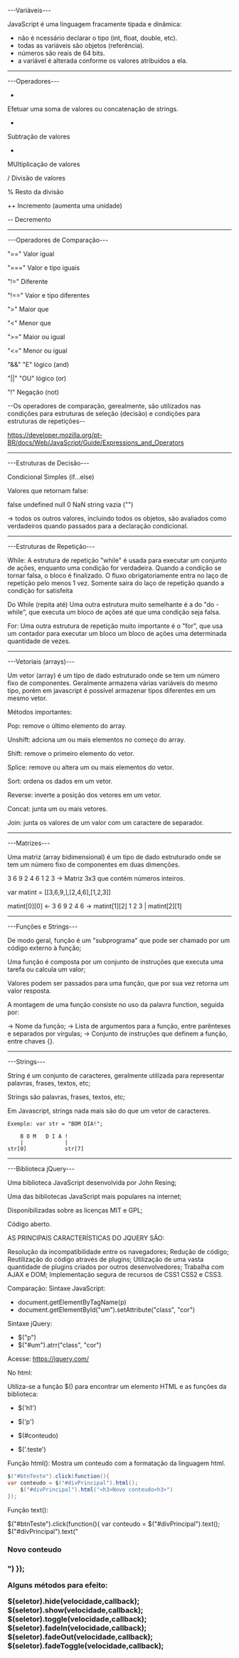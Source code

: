 ---Variáveis---

JavaScript é uma linguagem fracamente tipada e dinâmica:

- não é ncessário declarar o tipo (int, float, double, etc).
- todas as variáveis são objetos (referência).
- números são reais de 64 bits.
- a variável é alterada conforme os valores atribuídos a ela.

---

---Operadores---

+ 
Efetuar uma soma de valores ou concatenação de strings.

-
Subtração de valores

*
MUltiplicação de valores

/
Divisão de valores

%
Resto da divisão

++
Incremento (aumenta uma unidade)

--
Decremento

---

---Operadores de Comparação---

"=="
Valor igual

"==="
Valor e tipo iguais

"!="
Diferente

"!=="
Valor e tipo diferentes

">"
Maior que

"<"
Menor que

">="
Maior ou igual

"<="
Menor ou igual

"&&"
"E" lógico (and)

"||"
"OU" lógico (or)

"!"
Negação (not)

--Os operadores de comparação, gerealmente, são utilizados 
nas condições para estruturas de seleção (decisão) e condições
para estruturas de repetições--

https://developer.mozilla.org/pt-BR/docs/Web/JavaScript/Guide/Expressions_and_Operators

---

---Estruturas de Decisão---

Condicional Simples (if...else)

Valores que retornam false:

false
undefined
null
0
NaN
string vazia ("")

-> todos os outros valores, incluindo todos os objetos, são avaliados como verdadeiros quando passados para a declaração condicional.

---

---Estruturas de Repetição---

While:
A estrutura de repetição "while" é usada para executar um conjunto de ações, enquanto uma condição for verdadeira. Quando a condição se tornar falsa, o bloco é finalizado.
O fluxo obrigatoriamente entra no laço de repetição pelo menos 1 vez.
Somente saira do laço de repetição quando a condição for satisfeita

Do While (repita até)
Uma outra estrutura muito semelhante é a do "do - while", que executa um bloco de ações até que uma condição seja falsa.

For:
Uma outra estrutura de repetição muito importante é o "for", que usa um contador para executar um bloco um bloco de ações uma determinada quantidade de vezes.

---

---Vetoriais (arrays)---

Um vetor (array) é um tipo de dado estruturado onde se tem um número fixo de componentes. Geralmente armazena várias variáveis do mesmo tipo, porém em javascript é possível armazenar tipos diferentes em um mesmo vetor.

Métodos importantes:

Pop: remove o último elemento do array.

Unshift: adciona um ou mais elementos no começo do array.

Shift: remove o primeiro elemento do vetor.

Splice: remove ou altera um ou mais elementos do vetor.

Sort: ordena os dados em um vetor.

Reverse: inverte a posição dos vetores em um vetor.

Concat: junta um ou mais vetores.

Join: junta os valores de um valor com um caractere de separador.

---

---Matrizes---

Uma matriz (array bidimensional) é um tipo de dado estruturado onde se tem um número fixo de componentes em duas dimenções.

3  6  9
2  4  6
1  2  3  -> Matriz 3x3 que contém números inteiros.

var matint = [[3,6,9,],[2,4,6],[1,2,3]]
            
matint[0][0] <-  3  6  9
                 2  4  6 -> matint[1][2]
                 1  2  3
                    |
                matint[2][1]

---

---Funções e Strings---

De modo geral, função é um "subprograma" que pode ser chamado por um código externo à função;

Uma função é composta por um conjunto de instruções que executa uma tarefa ou calcula um valor;

Valores podem ser passados para uma função, que por sua vez retorna um valor resposta.


A montagem de uma função consiste no uso da palavra function, seguida por:

-> Nome da função;
-> Lista de argumentos para a função, entre parênteses e separados por vírgulas;
-> Conjunto de instruções que definem a função, entre chaves {}.

---

---Strings---

String é um conjunto de caracteres, geralmente utilizada para representar palavras, frases, textos, etc;

Strings são palavras, frases, textos, etc;

Em Javascript, strings nada mais são do que um vetor de caracteres. 

    Exemplo: var str = "BOM DIA!";

        B O M   D I A !
        |             |
    str[0]            str[7]

---

---Biblioteca jQuery---

Uma biblioteca JavaScript desenvolvida por John Resing;

Uma das bibliotecas JavaScript mais populares na internet;

Disponibilizadas sobre as licenças MIT e GPL;

Código aberto.

AS PRINCIPAIS CARACTERÍSTICAS DO JQUERY SÂO:

Resolução da incompatibilidade entre os navegadores;
Redução de código;
Reutilização do código através de plugins;
Utilização de uma vasta quantidade de plugins criados por outros desenvolvedores;
Trabalha com AJAX e DOM;
Implementação segura de recursos de CSS1 CSS2 e CSS3.


Comparação:
Sintaxe JavaScript:                                              
- document.getElementByTagName(p)                                  
- document.getElementById("um").setAttribute("class", "cor")       

Sintaxe jQuery:
- $("p")
- $("#um").atrr("class", "cor")

Acesse: https://jquery.com/

No html: <script type="text/javascript" src="jquey-3.5.1.js"></script>

Utiliza-se a função $() para encontrar um elemento HTML e as funções da biblioteca:

- $('h1')

- $('p')

- $(#conteudo)

- $('.teste')
                
Função html(): Mostra um conteudo com a formatação da linguagem html.

```java
$("#btnTeste").click(function(){
var conteudo = $("#divPrincipal").html();
    $("#divPrincipal").html("<h3>Novo conteudo<h3>")
});
```

Função text():

$("#btnTeste").click(function(){
var conteudo = $("#divPrincipal").text();
    $("#divPrincipal").text("<h3>Novo conteudo<h3>")
});

Alguns métodos para efeito:

$(seletor).hide(velocidade,callback);
$(seletor).show(velocidade,callback);
$(seletor).toggle(velocidade,callback);
$(seletor).fadeIn(velocidade,callback);
$(seletor).fadeOut(velocidade,callback);
$(seletor).fadeToggle(velocidade,callback);
